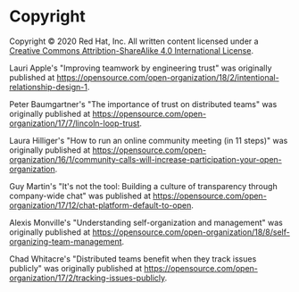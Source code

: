 # Copyright

Copyright © 2020 Red Hat, Inc. All written content licensed under a [Creative Commons Attribtion-ShareAlike 4.0 International License](http://creativecommons.org/licenses/by-sa/4.0/).

Lauri Apple's "Improving teamwork by engineering trust" was originally published at <https://opensource.com/open-organization/18/2/intentional-relationship-design-1>.

Peter Baumgartner's "The importance of trust on distributed teams" was originally published at <https://opensource.com/open-organization/17/7/lincoln-loop-trust>.

Laura Hilliger's "How to run an online community meeting (in 11 steps)" was originally published at <https://opensource.com/open-organization/16/1/community-calls-will-increase-participation-your-open-organization>.

Guy Martin's "It's not the tool: Building a culture of transparency through company-wide chat" was published at <https://opensource.com/open-organization/17/12/chat-platform-default-to-open>.

Alexis Monville's "Understanding self-organization and management" was originally published at <https://opensource.com/open-organization/18/8/self-organizing-team-management>.

Chad Whitacre's "Distributed teams benefit when they track issues publicly" was originally published at <https://opensource.com/open-organization/17/2/tracking-issues-publicly>.

